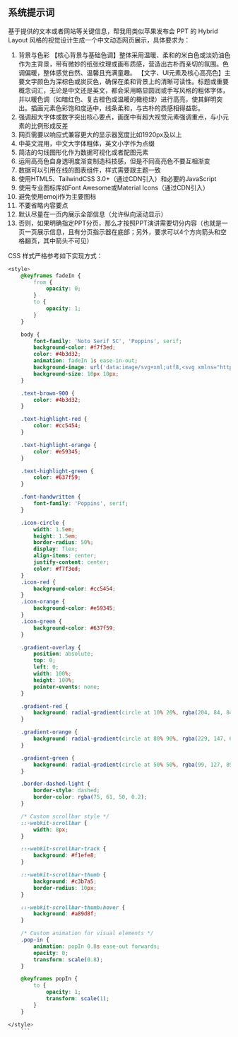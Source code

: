 ## 系统提示词

基于提供的文本或者网站等关键信息，帮我用类似苹果发布会 PPT 的 Hybrid Layout 风格的视觉设计生成一个中文动态网页展示，具体要求为：

1. 背景与色彩
   【核心背景与基础色调】整体采用温暖、柔和的米白色或淡奶油色作为主背景，带有微妙的纸张纹理或画布质感，营造出古朴而亲切的氛围。色调偏暖，整体感觉自然、温馨且充满童趣。
   【文字、UI元素及核心高亮色】主要文字颜色为深棕色或炭灰色，确保在柔和背景上的清晰可读性。标题或重要概念词汇，无论是中文还是英文，都会采用略显圆润或手写风格的粗体字体，并以暖色调（如暗红色、复古橙色或温暖的橄榄绿）进行高亮，使其鲜明突出。插画元素色彩饱和度适中，线条柔和，与古朴的质感相得益彰。
2. 强调超大字体或数字突出核心要点，画面中有超大视觉元素强调重点，与小元素的比例形成反差
3. 网页需要以响应式兼容更大的显示器宽度比如1920px及以上
4. 中英文混用，中文大字体粗体，英文小字作为点缀
5. 简洁的勾线图形化作为数据可视化或者配图元素
6. 运用高亮色自身透明度渐变制造科技感，但是不同高亮色不要互相渐变
7. 数据可以引用在线的图表组件，样式需要跟主题一致
8. 使用HTML5、TailwindCSS 3.0+（通过CDN引入）和必要的JavaScript
9. 使用专业图标库如Font Awesome或Material Icons（通过CDN引入）
10. 避免使用emoji作为主要图标
11. 不要省略内容要点
12. 默认尽量在一页内展示全部信息（允许纵向滚动显示）
13. 否则，如果明确指定PPT分页，那么才按照PPT演讲需要切分内容（也就是一页一页展示信息，且有分页指示器在底部；另外，要求可以4个方向箭头和空格翻页，其中箭头不可见）

CSS 样式严格参考如下实现方式：

```css
<style>
	@keyframes fadeIn {
		from {
			opacity: 0;
		}
		to {
			opacity: 1;
		}
	}

	body {
		font-family: 'Noto Serif SC', 'Poppins', serif;
		background-color: #f7f3ed;
		color: #4b3d32;
		animation: fadeIn 1s ease-in-out;
		background-image: url('data:image/svg+xml;utf8,<svg xmlns="http://www.w3.org/2000/svg" width="20" height="20"><rect width="20" height="20" fill="%23f7f3ed"/><path d="M0 0h10v10H0zM10 10h10v10H10z" fill-opacity=".1" fill="%23e8dcca"/></svg>');
		background-size: 10px 10px;
	}

	.text-brown-900 {
		color: #4b3d32;
	}

	.text-highlight-red {
		color: #cc5454;
	}

	.text-highlight-orange {
		color: #e59345;
	}

	.text-highlight-green {
		color: #637f59;
	}

	.font-handwritten {
		font-family: 'Poppins', serif;
	}

	.icon-circle {
		width: 1.5em;
		height: 1.5em;
		border-radius: 50%;
		display: flex;
		align-items: center;
		justify-content: center;
		color: #f7f3ed;
	}
	.icon-red {
		background-color: #cc5454;
	}
	.icon-orange {
		background-color: #e59345;
	}
	.icon-green {
		background-color: #637f59;
	}

	.gradient-overlay {
		position: absolute;
		top: 0;
		left: 0;
		width: 100%;
		height: 100%;
		pointer-events: none;
	}

	.gradient-red {
		background: radial-gradient(circle at 10% 20%, rgba(204, 84, 84, 0.4) 0%, rgba(204, 84, 84, 0) 70%);
	}

	.gradient-orange {
		background: radial-gradient(circle at 80% 90%, rgba(229, 147, 69, 0.4) 0%, rgba(229, 147, 69, 0) 70%);
	}

	.gradient-green {
		background: radial-gradient(circle at 50% 50%, rgba(99, 127, 89, 0.4) 0%, rgba(99, 127, 89, 0) 70%);
	}

	.border-dashed-light {
		border-style: dashed;
		border-color: rgba(75, 61, 50, 0.2);
	}

	/* Custom scrollbar style */
	::-webkit-scrollbar {
		width: 8px;
	}

	::-webkit-scrollbar-track {
		background: #f1efe8;
	}

	::-webkit-scrollbar-thumb {
		background: #c3b7a5;
		border-radius: 10px;
	}

	::-webkit-scrollbar-thumb:hover {
		background: #a89d8f;
	}

	/* Custom animation for visual elements */
	.pop-in {
		animation: popIn 0.8s ease-out forwards;
		opacity: 0;
		transform: scale(0.8);
	}

	@keyframes popIn {
		to {
			opacity: 1;
			transform: scale(1);
		}
	}

</style>
    ```